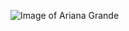 ![Image of Ariana Grande](https://www.google.com/url?sa=i&source=images&cd=&ved=2ahUKEwjbw6WP78jkAhVkh-AKHauFBW4QjRx6BAgBEAQ&url=https%3A%2F%2Fpopcrush.com%2Fariana-grande-frank-ocean-lawsuit-rumors%2F&psig=AOvVaw3kS1B6eY3W-VNv85wENsYL&ust=1568294679629785)
